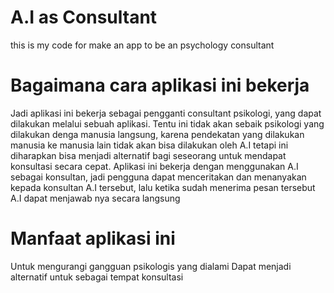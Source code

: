 # A.I as Consultant

this is my code for make an app to be an psychology consultant 

# Bagaimana cara aplikasi ini bekerja 
Jadi aplikasi ini bekerja sebagai pengganti consultant psikologi, yang dapat dilakukan melalui sebuah aplikasi. Tentu ini tidak akan sebaik psikologi yang dilakukan denga manusia langsung, karena pendekatan yang dilakukan manusia ke manusia lain tidak akan bisa dilakukan oleh A.I tetapi ini diharapkan bisa menjadi alternatif bagi seseorang untuk mendapat konsultasi secara cepat.
Aplikasi ini bekerja dengan menggunakan A.I sebagai konsultan, jadi pengguna dapat menceritakan dan menanyakan kepada konsultan A.I tersebut, lalu ketika sudah menerima pesan tersebut A.I dapat menjawab nya secara langsung 

# Manfaat aplikasi ini
Untuk mengurangi gangguan psikologis yang dialami
Dapat menjadi alternatif untuk sebagai tempat konsultasi


<!---
Andhikawahyuadhyaksa/Andhikawahyuadhyaksa is a ✨ special ✨ repository because its `README.md` (this file) appears on your GitHub profile.
You can click the Preview link to take a look at your changes.
--->
